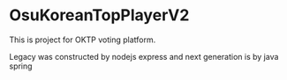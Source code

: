 # OsuKoreanTopPlayerV2

This is project for OKTP voting platform.

Legacy was constructed by nodejs express and next generation is by java spring
